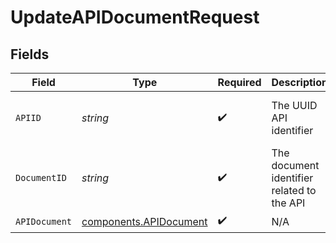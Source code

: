 # UpdateAPIDocumentRequest


## Fields

| Field                                                            | Type                                                             | Required                                                         | Description                                                      | Example                                                          |
| ---------------------------------------------------------------- | ---------------------------------------------------------------- | ---------------------------------------------------------------- | ---------------------------------------------------------------- | ---------------------------------------------------------------- |
| `APIID`                                                          | *string*                                                         | :heavy_check_mark:                                               | The UUID API identifier                                          | 9f5061ce-78f6-4452-9108-ad7c02821fd5                             |
| `DocumentID`                                                     | *string*                                                         | :heavy_check_mark:                                               | The document identifier related to the API                       | de5c9818-be5c-42e6-b514-e3d4bc30ddeb                             |
| `APIDocument`                                                    | [components.APIDocument](../../models/components/apidocument.md) | :heavy_check_mark:                                               | N/A                                                              |                                                                  |
